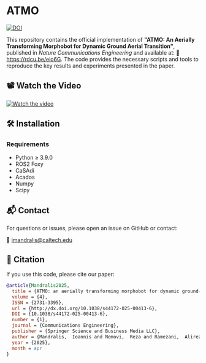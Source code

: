 # **ATMO**  

[![DOI](https://zenodo.org/badge/DOI/https://doi.org/10.1038/s44172-025-00413-6.svg)]([https://arxiv.org/abs/2503.00609](https://doi.org/10.1038/s44172-025-00413-6)) 

This repository contains the official implementation of **"ATMO: An Aerially Transforming Morphobot for Dynamic Ground Aerial Transition"**, published in *Nature Communications Engineering* and available at: 📄 https://rdcu.be/eio6G. The code provides the necessary scripts and tools to reproduce the key results and experiments presented in the paper.  

## 📽️ Watch the Video

[![Watch the video](https://img.youtube.com/vi/0DqccJ0pgbs/maxresdefault.jpg)](https://www.youtube.com/watch?v=5w7pl7xQGKM)

## 🛠 **Installation**  
### **Requirements**  
- Python ≥ 3.9.0  
- ROS2 Foxy
- CaSAdi
- Acados
- Numpy
- Scipy

## 📬 **Contact**  
For questions or issues, please open an issue on GitHub or contact:  

📧 [imandralis@caltech.edu](mailto:imandralis@caltech.edu)  

## 📣 **Citation**  
If you use this code, please cite our paper:  

```bibtex
@article{Mandralis2025,
  title = {ATMO: an aerially transforming morphobot for dynamic ground-aerial transition},
  volume = {4},
  ISSN = {2731-3395},
  url = {http://dx.doi.org/10.1038/s44172-025-00413-6},
  DOI = {10.1038/s44172-025-00413-6},
  number = {1},
  journal = {Communications Engineering},
  publisher = {Springer Science and Business Media LLC},
  author = {Mandralis,  Ioannis and Nemovi,  Reza and Ramezani,  Alireza and Murray,  Richard M. and Gharib,  Morteza},
  year = {2025},
  month = apr 
}
